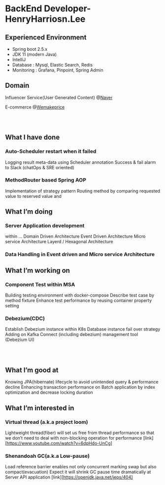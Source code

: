 # BackEnd Developer- HenryHarriosn.Lee 


## Experienced Environment
- Spring boot 2.5.x
- JDK 11 (modern Java)
- IntelliJ
- Database : Mysql, Elastic Search, Redis
- Monitoring : Grafana, Pinpoint, Spring Admin



## Domain
Influencer Service(User Generated Content) @[Naver](https://influencercenter.naver.com)

E-commerce @[Wemakeprice](https://wemakeprice.com)

<br><br>




## What I have done

### Auto-Scheduler restart when it failed
Logging result meta-data using Scheduler annotation 
Success & fail alarm to Slack (chatOps & SRE oriented)

### MethodRouter based Spring AOP
Implementation of strategy pattern 
Routing method by comparing requested value to reserved value and 



## What I’m doing

### Server Application development 
within ... 
Domain Driven Architecture
Event Driven Architecture
Micro service Architecture
Layerd / Hexagonal Architecture

### Data Handling in Event driven and Micro service Architecture




## What I’m working on

### Component Test within MSA
Building testing environment with docker-compose 
Describe test case by method fixture 
Enhance test performance by reusing container property setting 

### Debezium(CDC)
Establish Debezium instance within K8s
Database instance fail over strategy
Adding on Kafka Connect (including debezium) management tool (Debezium UI)


<br><br>



## What I’m good at

Knowing JPA(hibernate) lifecycle to avoid unintended query & performance decline
Enhancing transaction performance on Batch application by index optimization and decrease locking duration


## What I’m interested in

### Virtual thread (a.k.a project loom) 
Lightweight thread(fiber) will set us free from thread performance so that we don’t need to deal with non-blocking operation for performance
[link][https://www.youtube.com/watch?v=6dpHdo-UnCg]

### Shenandoah GC(a.k.a Low-pause)
Load reference barrier enables not only concurrent marking swap but also compact(evacuation) 
Expect it will shrink GC pause time dramatically at Server API application
[link][https://openjdk.java.net/jeps/404]




